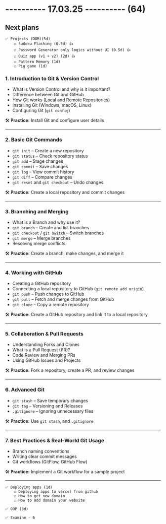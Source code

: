 # ---------- 17.03.25 ---------- (64)

## Next plans

    ✅ Projects (DOM)(5d)
        ☑️ Sudoku Flashing (0.5d) 👍
        ☑️ Password Generator only logics without UI (0.5d) 👍
        ☑️ Quiz app (v1 + v2) (2d) 👍
        ☑️ Pattern Memory (1d)
        ☑️ Pig game (1d)

### 1. Introduction to Git & Version Control

- What is Version Control and why is it important?
- Difference between Git and GitHub
- How Git works (Local and Remote Repositories)
- Installing Git (Windows, macOS, Linux)
- Configuring Git (`git config`)

🛠 **Practice:** Install Git and configure user details

---

### 2. Basic Git Commands

- `git init` – Create a new repository
- `git status` – Check repository status
- `git add` – Stage changes
- `git commit` – Save changes
- `git log` – View commit history
- `git diff` – Compare changes
- `git reset` and `git checkout` – Undo changes

🛠 **Practice:** Create a local repository and commit changes

---

### 3. Branching and Merging

- What is a Branch and why use it?
- `git branch` – Create and list branches
- `git checkout` / `git switch` – Switch branches
- `git merge` – Merge branches
- Resolving merge conflicts

🛠 **Practice:** Create a branch, make changes, and merge it

---

### 4. Working with GitHub

- Creating a GitHub repository
- Connecting a local repository to GitHub (`git remote add origin`)
- `git push` – Push changes to GitHub
- `git pull` – Fetch and merge changes from GitHub
- `git clone` – Copy a remote repository

🛠 **Practice:** Create a GitHub repository and link it to a local repository

---

### 5. Collaboration & Pull Requests

- Understanding Forks and Clones
- What is a Pull Request (PR)?
- Code Review and Merging PRs
- Using GitHub Issues and Projects

🛠 **Practice:** Fork a repository, create a PR, and review changes

---

### 6. Advanced Git

- `git stash` – Save temporary changes
- `git tag` – Versioning and Releases
- `.gitignore` – Ignoring unnecessary files

🛠 **Practice:** Use `git stash`, and `.gitignore`

---

### 7. Best Practices & Real-World Git Usage

- Branch naming conventions
- Writing clear commit messages
- Git workflows (GitFlow, GitHub Flow)

🛠 **Practice:** Implement a Git workflow for a sample project

---

    ✅ Deploying apps (1d)
        ☑️ Deploying apps to vercel from github
        ☑️ How to get new domain
        ☑️ How to add domain your website

    ✅ OOP (3d)

    ✅ Examine - 6
